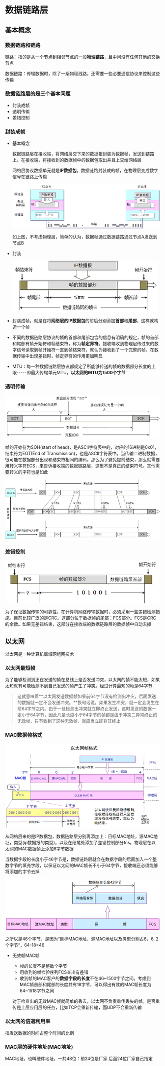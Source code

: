 # 数据链路层

## 基本概念

### 数据链路和链路

链路：指的是从一个节点到相邻节点的一段**物理链路**，且中间没有任何其他的交换节点

数据链路：传输数据时，除了一条物理线路，还需要一些必要通信协议来控制这些传输

### 数据链路层的是三个基本问题

- 封装成帧
- 透明传输
- 差错控制

### 封装成帧

- 基本概念

  数据链路层在接收端，将网络层交下来的数据报封装为数据帧，发送到链路上。在接收端，将接收到的数据帧中的数据包取出并且上交给网络层

  网络层协议数据单元就是**IP数据包**，数据链路封装成的帧，在物理层变成数字信号在链路上传输

  ![数据链路层](./img/数据链路层_1.png)

  如上图，不考虑物理层，简单的认为，数据帧通过数据链路通过节点A发送到节点B

- 封装

  ![封装](./img/数据链路层_封装.png)

- 封装成帧，就是在将**网络层的IP数据包**的前后分别添加**首部**和**尾部**，这样就构造一个帧

- 不同的数据链路层协议的帧的首部和尾部包含的信息有明确的规定，帧的首部和尾部有帧开始符和帧结束符，称为**帧定界符**。接收端收到物理层传过来的数字信号读取到帧开始符一直到帧结束符，就认为接收到了一个完整的帧。在数据传输中出现差错时，帧定界符的作用更加明显

- MTU：每一种数据链路层协议都规定了所能够传送的帧的数据部分长度的上限-----即最大传输单元MTU，**以太网的MTU为1500个字节**

### 透明传输

![透明传输](./img/数据链路层_透明传输_!.png)

帧的开始符为SOH(start of head)，是ASCII字符表中的，对应的16进制是0x01，结束符为EOT(End of Transmission)，也是ASCII字符表中。当传输二进制数据，很可能在数据部分出现和结束符相同的编码，那么为了避免提前结束，那么就需要用转义字符ECS，来告诉接收端的数据链路层，这里不是真正的结束符号。其他需要转义的字符也是如此

![透明传输](./img/数据链路层_透明传输_2.png)

### 差错控制

![透明传输](./img/数据链路层_差错控制.png)

为了保证数据传输的可靠性，在计算机网络传输数据时，必须采用一些差错检测措施。目前比较广泛的是CRC。这部分位于数据帧的尾部：FCS部分。FCS是CRC的余数。如果无差错结束，这部分在接收端的数据链路层的数据帧中自动去掉

## 以太网

以太网是一种计算机局域网组网技术

### 以太网最短帧

为了能够检测到正在发送的帧在总线上是否发送冲突，以太网的帧不能太短，如果太短就有可能检测不到自己发送的帧产生了冲突。经过计算最短的帧是64字节

> 这就意味着**以太网发送数据帧如果前64字节没有检测出冲突，后面发送的数据就一定不会发送冲突。**换句话说，如果发生冲突，就一定会发生在前64字节之内。由于一旦检测出冲突就立即终止发送，这时发送的数据一定小于64字节，因此凡是长度小于64字节的帧都是由于冲突二异常终止的无效帧，只有收到了这种无效帧，就应当立即将其终止

### MAC数据帧格式

![以太网MAC帧格式](./img/数据链路层_以太网帧格式.png)

从网络层来的是IP数据包，数据链路层分别再添加上：目标MAC地址，源MAC地址，类型(ip数据报的类型)，以及在结尾处添加了差错控制部分fcs。物理层在以太网的MAC数据帧上添加8字节数据

当数据字段的长度小于46字节是，数据链路层就会在数据字段的后面加入一个整数字节的填充字段，以保证以太网的MAC帧长不小于64字节，接收端还必须能够将添加的字节去掉

![不足64字节](./img/数据链路层_以太网帧格式_数据长度不足64字节.png)

之所以是46个字节，是因为“目标MAC地址、源MAC地址以及类型分别占6，6, 2个字节“，64-18=46

- 无效帧MAC帧

  - 帧的长度不是整数个字节
  - 用收到的帧检验序列FCS查出有差错
  - 收到帧的MAC客户的**数据字段的长度**不在46~1500字节之间。考虑到MAC帧首部和尾部的长度共有18字节，可以得出有效的MAC帧长度为64~1518字节之间

  对于检查出的无效MAC帧就简单的丢去，以太网不负责重传丢失的帧。是否重传是上层应用层的任务，比如TCP会重新传输，而UDP不会重新传输

### 以太网的信道利用率

指发送数据的时间占整个时间的比例

### MAC层的硬件地址(MAC地址)

MAC地址，也叫硬件地址，一共48位：前24位是厂家 后面24位厂家自己指定